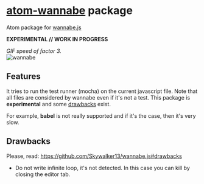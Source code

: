 
# [atom-wannabe][2] package

Atom package for [wannabe.js][1]

**EXPERIMENTAL // WORK IN PROGRESS**

_GIF speed of factor 3._  
![wannabe](https://raw.githubusercontent.com/Skywalker13/atom-wannabe/0.2-stable/wannabe.gif)

## Features

It tries to run the test runner (mocha) on the current javascript file. Note
that all files are considered by wannabe even if it's not a test. This package
is **experimental** and some [drawbacks](#drawbacks) exist.

For example, **babel** is not really supported and if it's the case, then it's
very slow.

## Drawbacks

Please, read: https://github.com/Skywalker13/wannabe.js#drawbacks

- Do not write infinite loop, it's not detected. In this case you can kill
  by closing the editor tab.


[1]: https://github.com/Skywalker13/wannabe.js
[2]: https://github.com/Skywalker13/atom-wannabe#atom-wannabe-package
